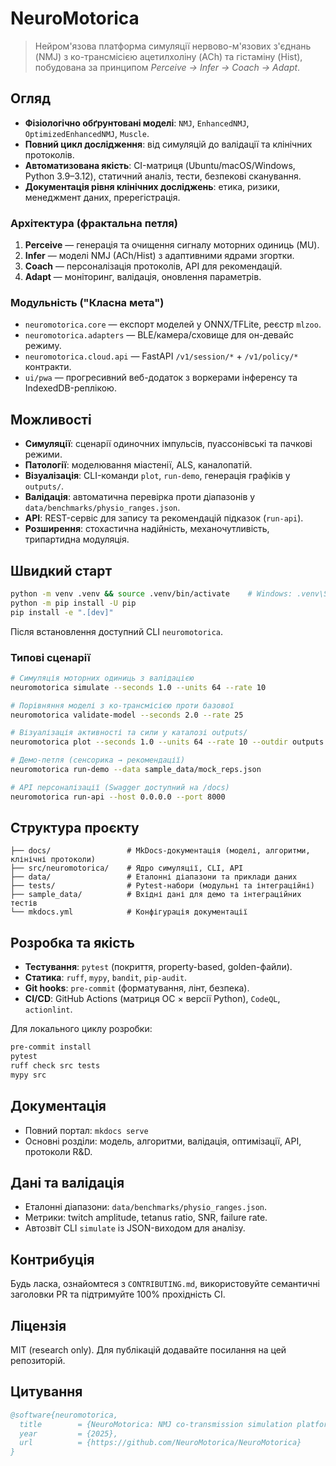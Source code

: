 # NeuroMotorica

> Нейром'язова платформа симуляції нервово-м'язових з'єднань (NMJ) з ко-трансмісією ацетилхоліну (ACh) та гістаміну (Hist), побудована за принципом *Perceive → Infer → Coach → Adapt*.

## Огляд
- **Фізіологічно обґрунтовані моделі**: `NMJ`, `EnhancedNMJ`, `OptimizedEnhancedNMJ`, `Muscle`.
- **Повний цикл дослідження**: від симуляцій до валідації та клінічних протоколів.
- **Автоматизована якість**: CI-матриця (Ubuntu/macOS/Windows, Python 3.9–3.12), статичний аналіз, тести, безпекові сканування.
- **Документація рівня клінічних досліджень**: етика, ризики, менеджмент даних, пререгістрація.

### Архітектура (фрактальна петля)
1. **Perceive** — генерація та очищення сигналу моторних одиниць (MU).
2. **Infer** — моделі NMJ (ACh/Hist) з адаптивними ядрами згортки.
3. **Coach** — персоналізація протоколів, API для рекомендацій.
4. **Adapt** — моніторинг, валідація, оновлення параметрів.

### Модульність ("Класна мета")
- `neuromotorica.core` — експорт моделей у ONNX/TFLite, реєстр `mlzoo`.
- `neuromotorica.adapters` — BLE/камера/сховище для он-девайс режиму.
- `neuromotorica.cloud.api` — FastAPI `/v1/session/*` + `/v1/policy/*` контракти.
- `ui/pwa` — прогресивний веб-додаток з воркерами інференсу та IndexedDB-реплікою.

## Можливості
- **Симуляції**: сценарії одиночних імпульсів, пуассонівські та пачкові режими.
- **Патології**: моделювання міастенії, ALS, каналопатій.
- **Візуалізація**: CLI-команди `plot`, `run-demo`, генерація графіків у `outputs/`.
- **Валідація**: автоматична перевірка проти діапазонів у `data/benchmarks/physio_ranges.json`.
- **API**: REST-сервіс для запису та рекомендацій підказок (`run-api`).
- **Розширення**: стохастична надійність, механочутливість, трипартидна модуляція.

## Швидкий старт
```bash
python -m venv .venv && source .venv/bin/activate    # Windows: .venv\Scripts\activate
python -m pip install -U pip
pip install -e ".[dev]"
```

Після встановлення доступний CLI `neuromotorica`.

### Типові сценарії
```bash
# Симуляція моторних одиниць з валідацією
neuromotorica simulate --seconds 1.0 --units 64 --rate 10

# Порівняння моделі з ко-трансмісією проти базової
neuromotorica validate-model --seconds 2.0 --rate 25

# Візуалізація активності та сили у каталозі outputs/
neuromotorica plot --seconds 1.0 --units 64 --rate 10 --outdir outputs

# Демо-петля (сенсорика → рекомендації)
neuromotorica run-demo --data sample_data/mock_reps.json

# API персоналізації (Swagger доступний на /docs)
neuromotorica run-api --host 0.0.0.0 --port 8000
```

## Структура проєкту
```
├── docs/                 # MkDocs-документація (моделі, алгоритми, клінічні протоколи)
├── src/neuromotorica/    # Ядро симуляції, CLI, API
├── data/                 # Еталонні діапазони та приклади даних
├── tests/                # Pytest-набори (модульні та інтеграційні)
├── sample_data/          # Вхідні дані для демо та інтеграційних тестів
└── mkdocs.yml            # Конфігурація документації
```

## Розробка та якість
- **Тестування**: `pytest` (покриття, property-based, golden-файли).
- **Статика**: `ruff`, `mypy`, `bandit`, `pip-audit`.
- **Git hooks**: `pre-commit` (форматування, лінт, безпека).
- **CI/CD**: GitHub Actions (матриця ОС × версії Python), `CodeQL`, `actionlint`.

Для локального циклу розробки:
```bash
pre-commit install
pytest
ruff check src tests
mypy src
```

## Документація
- Повний портал: `mkdocs serve`
- Основні розділи: модель, алгоритми, валідація, оптимізації, API, протоколи R&D.

## Дані та валідація
- Еталонні діапазони: `data/benchmarks/physio_ranges.json`.
- Метрики: twitch amplitude, tetanus ratio, SNR, failure rate.
- Автозвіт CLI `simulate` із JSON-виходом для аналізу.

## Контрибуція
Будь ласка, ознайомтеся з `CONTRIBUTING.md`, використовуйте семантичні заголовки PR та підтримуйте 100% прохідність CI.

## Ліцензія
MIT (research only). Для публікацій додавайте посилання на цей репозиторій.

## Цитування
```bibtex
@software{neuromotorica,
  title        = {NeuroMotorica: NMJ co-transmission simulation platform},
  year         = {2025},
  url          = {https://github.com/NeuroMotorica/NeuroMotorica}
}
```
